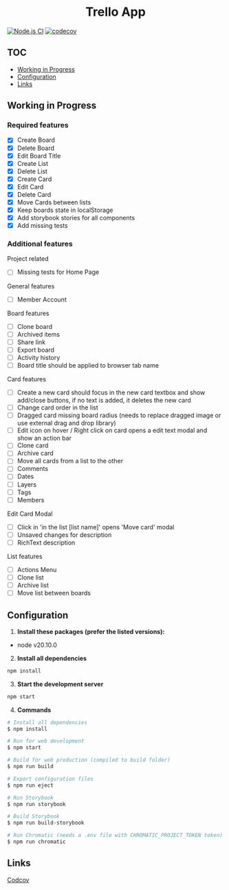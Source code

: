 <h1 align="center">
  Trello App
</h1>

[![Node.js CI](https://github.com/DanielFerrariR/trello-app/actions/workflows/node.js.yml/badge.svg)](https://github.com/DanielFerrariR/trello-app/actions/workflows/node.js.yml)
[![codecov](https://codecov.io/gh/DanielFerrariR/trello-app/graph/badge.svg?token=cggIbUEbi9)](https://codecov.io/gh/DanielFerrariR/trello-app)

## TOC

- [Working in Progress](#working-in-progress)
- [Configuration](#configuration)
- [Links](#links)

## Working in Progress

### Required features

- [x] Create Board
- [x] Delete Board
- [x] Edit Board Title
- [x] Create List
- [x] Delete List
- [x] Create Card
- [x] Edit Card
- [x] Delete Card
- [x] Move Cards between lists
- [x] Keep boards state in localStorage
- [x] Add storybook stories for all components
- [x] Add missing tests

### Additional features

Project related

- [ ] Missing tests for Home Page

General features

- [ ] Member Account

Board features

- [ ] Clone board
- [ ] Archived items
- [ ] Share link
- [ ] Export board
- [ ] Activity history
- [ ] Board title should be applied to browser tab name

Card features

- [ ] Create a new card should focus in the new card textbox and show add/close buttons, if no text is added, it deletes the new card
- [ ] Change card order in the list
- [ ] Dragged card missing board radius (needs to replace dragged image or use external drag and drop library)
- [ ] Edit icon on hover / Right click on card opens a edit text modal and show an action bar
- [ ] Clone card
- [ ] Archive card
- [ ] Move all cards from a list to the other
- [ ] Comments
- [ ] Dates
- [ ] Layers
- [ ] Tags
- [ ] Members

Edit Card Modal

- [ ] Click in 'in the list [list name]' opens 'Move card' modal
- [ ] Unsaved changes for description
- [ ] RichText description

List features

- [ ] Actions Menu
- [ ] Clone list
- [ ] Archive list
- [ ] Move list between boards

## Configuration

1. **Install these packages (prefer the listed versions):**

- node v20.10.0

2. **Install all dependencies**

```sh
npm install
```

3. **Start the development server**

```sh
npm start
```

4. **Commands**

```bash
# Install all dependencies
$ npm install

# Run for web development
$ npm start

# Build for web production (compiled to build folder)
$ npm run build

# Export configuration files
$ npm run eject

# Run Storybook
$ npm run storybook

# Build Storybook
$ npm run build-storybook

# Run Chromatic (needs a .env file with CHROMATIC_PROJECT_TOKEN token)
$ npm run chromatic
```

## Links

[Codcov](https://app.codecov.io/gh/DanielFerrariR/trello-app)
